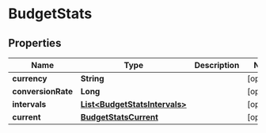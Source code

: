 

# BudgetStats

## Properties

Name | Type | Description | Notes
------------ | ------------- | ------------- | -------------
**currency** | **String** |  |  [optional]
**conversionRate** | **Long** |  |  [optional]
**intervals** | [**List&lt;BudgetStatsIntervals&gt;**](BudgetStatsIntervals.md) |  |  [optional]
**current** | [**BudgetStatsCurrent**](BudgetStatsCurrent.md) |  |  [optional]



